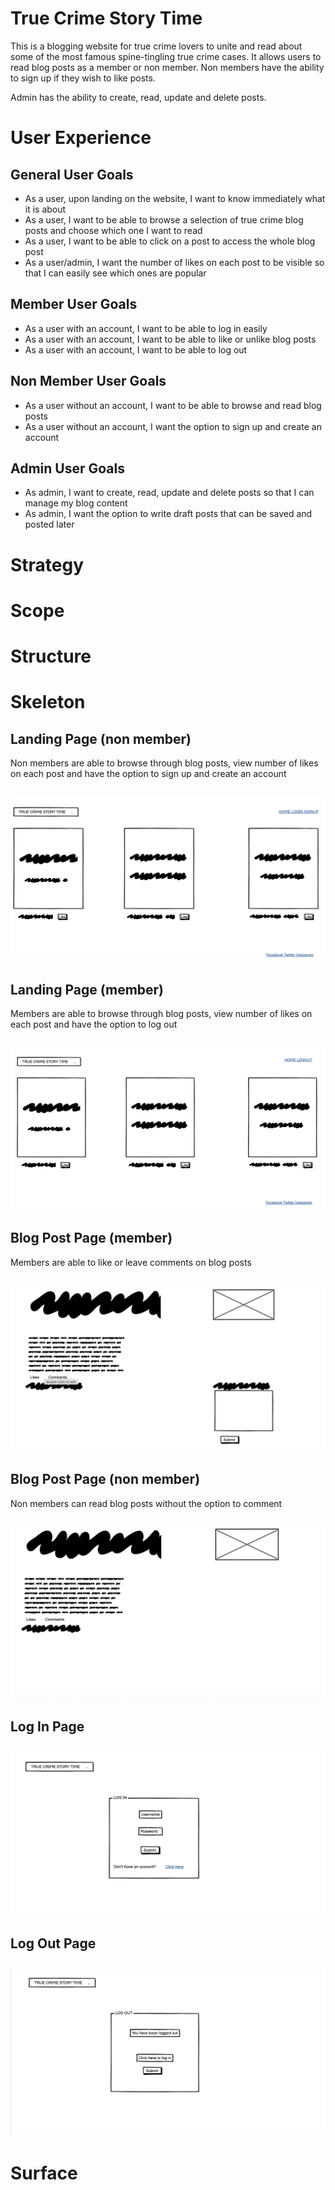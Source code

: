 # True Crime Story Time #

This is a blogging website for true crime lovers to unite and read about some of the most famous spine-tingling true crime cases.   It allows users to read blog posts as a member or non member.  Non members have the ability to sign up if they wish to like posts.  

Admin has the ability to create, read, update and delete posts.

# User Experience #

## General User Goals ##
- As a user, upon landing on the website, I want to know immediately what it is about
- As a user, I want to be able to browse a selection of true crime blog posts and choose which one I want to read
- As a user, I want to be able to click on a post to access the whole blog post
- As a user/admin, I want the number of likes on each post to be visible so that I can easily see which ones are popular

## Member User Goals ##
- As a user with an account, I want to be able to log in easily 
- As a user with an account, I want to be able to like or unlike blog posts
- As a user with an account, I want to be able to log out 

## Non Member User Goals ##
- As a user without an account, I want to be able to browse and read blog posts
- As a user without an account, I want the option to sign up and create an account

## Admin User Goals ##
- As admin, I want to create, read, update and delete posts so that I can manage my blog content
- As admin, I want the option to write draft posts that can be saved and posted later 

# Strategy 





# Scope 





# Structure 





# Skeleton 

## Landing Page (non member) 

Non members are able to browse through blog posts, view number of likes on each post and have the option to sign up and create an account 

<h2 align ="center"><img src = "assets/docs/landingpage.png"></h2>

## Landing Page (member) 

Members are able to browse through blog posts, view number of likes on each post and have the option to log out 

<h2 align ="center"><img src = "assets/docs/landing_member.png"></h2>

## Blog Post Page (member)

Members are able to like or leave comments on blog posts 

<h2 align ="center"><img src = "assets/docs/blogpost_member.png"></h2>

## Blog Post Page (non member)

Non members can read blog posts without the option to comment 

<h2 align ="center"><img src = "assets/docs/blogpost_nonmember.png"></h2>

## Log In Page 

<h2 align ="center"><img src = "assets/docs/login.png"></h2>

## Log Out Page 

<h2 align ="center"><img src = "assets/docs/logout.png"></h2>









# Surface #







